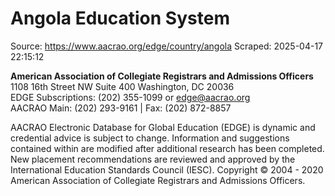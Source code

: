 # Angola Education System

Source: https://www.aacrao.org/edge/country/angola
Scraped: 2025-04-17 22:15:12

**American Association of Collegiate Registrars and Admissions Officers**  
1108 16th Street NW Suite 400 Washington, DC 20036   
EDGE Subscriptions: (202) 355-1099 or [edge@aacrao.org](mailto:edge@aacrao.org)   
AACRAO Main: (202) 293-9161 | Fax: (202) 872-8857

AACRAO Electronic Database for Global Education (EDGE) is dynamic and credential advice is subject to change. Information and suggestions contained within are modified after additional research has been completed. New placement recommendations are reviewed and approved by the International Education Standards Council (IESC). Copyright © 2004 - 2020 American Association of Collegiate Registrars and Admissions Officers.
